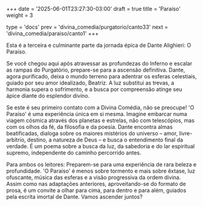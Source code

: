 +++
date = '2025-06-01T23:27:30-03:00'
draft = true
title = 'Paraíso'
weight = 3

type = 'docs'
prev = 'divina_comedia/purgatorio/canto33'
next = 'divina_comedia/paraiso/canto1'
+++

Esta é a terceira e culminante parte da jornada épica de Dante Alighieri: O Paraíso.

Se você chegou aqui após atravessar as profundezas do Inferno e escalar as rampas do Purgatório, prepare-se para a ascensão definitiva. Dante, agora purificado, deixa o mundo terreno para adentrar os esferas celestiais, guiado por seu amor idealizado, Beatriz. A luz substitui as trevas, a harmonia supera o sofrimento, e a busca por compreensão atinge seu ápice diante do esplendor divino.

Se este é seu primeiro contato com a Divina Comédia, não se preocupe! 'O Paraíso' é uma experiência única em si mesma. Imagine embarcar numa viagem cósmica através dos planetas e estrelas, não com telescópios, mas com os olhos da fé, da filosofia e da poesia. Dante encontra almas beatificadas, dialoga sobre os maiores mistérios do universo – amor, livre-arbítrio, destino, a natureza de Deus – e busca o entendimento final da verdade. É um poema sobre a busca da luz, da sabedoria e do lar espiritual supremo, independente do caminho percorrido antes.

Para ambos os leitores: Preparem-se para uma experiência de rara beleza e profundidade. 'O Paraíso' é menos sobre tormento e mais sobre êxtase, luz ofuscante, música das esferas e a visão progressiva da ordem divina. Assim como nas adaptações anteriores, aproveitando-se do formato de prosa, é um convite a olhar para cima, para dentro e para além, guiados pela escrita imortal de Dante. Vamos ascender juntos?